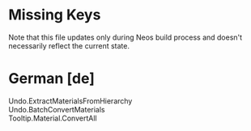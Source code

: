 # Missing Keys
Note that this file updates only during Neos build process and doesn't necessarily reflect the current state.

# German [de]
Undo.ExtractMaterialsFromHierarchy  
Undo.BatchConvertMaterials  
Tooltip.Material.ConvertAll  

